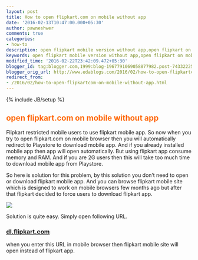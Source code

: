 ```yaml
---
layout: post
title: How to open flipkart.com on mobile without app
date: '2016-02-13T10:47:00.000+05:30'
author: pawneshwer
comments: true
categories:
- how-to
description: open flipkart mobile version without app,open flipkart on mobile browser,open flipkart mobile site without app,no need to download flipkart app on mobile
keywords: open flipkart mobile version without app,open flipkart on mobile browser,open flipkart mobile site without app,no need to download flipkart app on mobile
modified_time: '2016-02-22T23:42:09.472+05:30'
blogger_id: tag:blogger.com,1999:blog-1967791069058877982.post-7433222531828751232
blogger_orig_url: http://www.edablogs.com/2016/02/how-to-open-flipkartcom-on-mobile-without-app.html
redirect_from:
- /2016/02/how-to-open-flipkartcom-on-mobile-without-app.html
---
```


{% include JB/setup %}

## <span style="color: #ff6600;">open flipkart.com on mobile without app</span>

Flipkart restricted mobile users to use flipkart mobile app. So now when you try to open flipkart.com on mobile browser then you will automatically redirect to Playstore to download mobile app. And if you already installed mobile app then app will open automatically. But using flipkart app consume memory and RAM. And if you are 2G users then this will take too much time to download mobile app from Playstore.

So here is solution for this problem, by this solution you don’t need to open or download flipkart mobile app. And you can browse flipkart mobile site which is designed to work on mobile browsers few months ago but after that flipkart decided to force users to download flipkart app.

[![](https://1.bp.blogspot.com/-hzBgwlkTyiE/Vr672gOH6nI/AAAAAAAAIRI/x8JNn9mn8p4/s1600/Screenshot_2016-02-13-10-26-40%2Bcopy.png)](https://1.bp.blogspot.com/-hzBgwlkTyiE/Vr672gOH6nI/AAAAAAAAIRI/x8JNn9mn8p4/s1600/Screenshot_2016-02-13-10-26-40%2Bcopy.png)

Solution is quite easy. Simply open following URL.

### [dl.flipkart.com](dl.flipkart.com "flipkart mobile site")

when you enter this URL in mobile browser then flipkart mobile site will open instead of flipkart app.